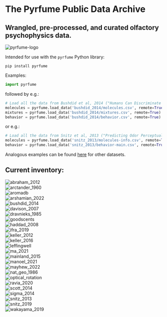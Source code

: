# The Pyrfume Public Data Archive
## Wrangled, pre-processed, and curated olfactory psychophysics data.

![pyrfume-logo](https://avatars.githubusercontent.com/u/34174393)

Intended for use with the `pyrfume` Python library:
```console
pip install pyrfume
```

Examples:
```python
import pyrfume
```
followed by e.g.:

```python
# Load all the data from Bushdid et al, 2014 ("Humans Can Discriminate More than 1 Trillion Olfactory Stimuli")
molecules = pyrfume.load_data('bushdid_2014/molecules.csv', remote=True)
mixtures = pyrfume.load_data('bushdid_2014/mixtures.csv', remote=True)
behavior = pyrfume.load_data('bushdid_2014/behavior.csv', remote=True)
```
or e.g.:

```python
# Load all the data from Snitz et al, 2013 ("Predicting Odor Perceptual Similarity from Odor Structure")
molecules = pyrfume.load_data('snitz_2013/molecules-info.csv', remote=True)
behavior = pyrfume.load_data('snitz_2013/behavior-main.csv', remote=True)
```

Analogous examples can be found [here](code_examples.py) for other datasets.

## Current inventory:
![abraham_2012](https://img.shields.io/static/v1?label=&nbsp;&message=abraham_2012&color=333333) ![<human>](https://img.shields.io/static/v1?label=organism&message=human&color=d4dc7f) ![<threshold>](https://img.shields.io/static/v1?label=data&message=threshold&color=ff0000) ![<academic>](https://img.shields.io/static/v1?label=source&message=academic&color=ff562b) <br>![arctander_1960](https://img.shields.io/static/v1?label=&nbsp;&message=arctander_1960&color=333333) ![<human>](https://img.shields.io/static/v1?label=organism&message=human&color=d4dc7f) ![<odorCharacter>](https://img.shields.io/static/v1?label=data&message=odorCharacter&color=2adcdc) <br>![aromadb](https://img.shields.io/static/v1?label=&nbsp;&message=aromadb&color=333333) <br>![arshamian_2022](https://img.shields.io/static/v1?label=&nbsp;&message=arshamian_2022&color=333333) ![<human>](https://img.shields.io/static/v1?label=organism&message=human&color=d4dc7f) ![<pleasantness>](https://img.shields.io/static/v1?label=data&message=pleasantness&color=ffa256) ![<academic>](https://img.shields.io/static/v1?label=source&message=academic&color=ff562b) <br>![bushdid_2014](https://img.shields.io/static/v1?label=&nbsp;&message=bushdid_2014&color=333333) ![<human>](https://img.shields.io/static/v1?label=organism&message=human&color=d4dc7f) ![<odorCharacter>](https://img.shields.io/static/v1?label=data&message=odorCharacter&color=2adcdc) ![<academic>](https://img.shields.io/static/v1?label=source&message=academic&color=ff562b) <br>![davison_2007](https://img.shields.io/static/v1?label=&nbsp;&message=davison_2007&color=333333) <br>![dravnieks_1985](https://img.shields.io/static/v1?label=&nbsp;&message=dravnieks_1985&color=333333) ![<human>](https://img.shields.io/static/v1?label=organism&message=human&color=d4dc7f) ![<odorCharacter>](https://img.shields.io/static/v1?label=data&message=odorCharacter&color=2adcdc) ![<academic>](https://img.shields.io/static/v1?label=source&message=academic&color=ff562b) <br>![goodscents](https://img.shields.io/static/v1?label=&nbsp;&message=goodscents&color=333333) ![<human>](https://img.shields.io/static/v1?label=organism&message=human&color=d4dc7f) ![<odorCharacter>](https://img.shields.io/static/v1?label=data&message=odorCharacter&color=2adcdc) <br>![haddad_2008](https://img.shields.io/static/v1?label=&nbsp;&message=haddad_2008&color=333333) ![<human>](https://img.shields.io/static/v1?label=organism&message=human&color=d4dc7f) ![<rodent>](https://img.shields.io/static/v1?label=organism&message=rodent&color=7f00ff) ![<academic>](https://img.shields.io/static/v1?label=source&message=academic&color=ff562b) <br>![ifra_2019](https://img.shields.io/static/v1?label=&nbsp;&message=ifra_2019&color=333333) ![<human>](https://img.shields.io/static/v1?label=organism&message=human&color=d4dc7f) ![<odorCharacter>](https://img.shields.io/static/v1?label=data&message=odorCharacter&color=2adcdc) <br>![keller_2012](https://img.shields.io/static/v1?label=&nbsp;&message=keller_2012&color=333333) ![<human>](https://img.shields.io/static/v1?label=organism&message=human&color=d4dc7f) ![<intensity>](https://img.shields.io/static/v1?label=data&message=intensity&color=9cfaa3) ![<pleasantness>](https://img.shields.io/static/v1?label=data&message=pleasantness&color=ffa256) ![<odorCharacter>](https://img.shields.io/static/v1?label=data&message=odorCharacter&color=2adcdc) ![<threshold>](https://img.shields.io/static/v1?label=data&message=threshold&color=ff0000) ![<academic>](https://img.shields.io/static/v1?label=source&message=academic&color=ff562b) <br>![keller_2016](https://img.shields.io/static/v1?label=&nbsp;&message=keller_2016&color=333333) ![<human>](https://img.shields.io/static/v1?label=organism&message=human&color=d4dc7f) ![<intensity>](https://img.shields.io/static/v1?label=data&message=intensity&color=9cfaa3) ![<pleasantness>](https://img.shields.io/static/v1?label=data&message=pleasantness&color=ffa256) ![<familiarity>](https://img.shields.io/static/v1?label=&nbsp;&message=familiarity&color=4756fb) ![<odorCharacter>](https://img.shields.io/static/v1?label=data&message=odorCharacter&color=2adcdc) ![<academic>](https://img.shields.io/static/v1?label=source&message=academic&color=ff562b) <br>![leffingwell](https://img.shields.io/static/v1?label=&nbsp;&message=leffingwell&color=333333) ![<human>](https://img.shields.io/static/v1?label=organism&message=human&color=d4dc7f) ![<odorCharacter>](https://img.shields.io/static/v1?label=data&message=odorCharacter&color=2adcdc) <br>![ma_2021](https://img.shields.io/static/v1?label=&nbsp;&message=ma_2021&color=333333) ![<human>](https://img.shields.io/static/v1?label=organism&message=human&color=d4dc7f) ![<intensity>](https://img.shields.io/static/v1?label=data&message=intensity&color=9cfaa3) ![<pleasantness>](https://img.shields.io/static/v1?label=data&message=pleasantness&color=ffa256) ![<mixtures>](https://img.shields.io/static/v1?label=stimuli&message=mixtures&color=0fa2ef) ![<academic>](https://img.shields.io/static/v1?label=source&message=academic&color=ff562b) <br>![mainland_2015](https://img.shields.io/static/v1?label=&nbsp;&message=mainland_2015&color=333333) ![<human>](https://img.shields.io/static/v1?label=organism&message=human&color=d4dc7f) ![<receptorResponse>](https://img.shields.io/static/v1?label=data&message=receptorResponse&color=62fac3) ![<academic>](https://img.shields.io/static/v1?label=source&message=academic&color=ff562b) <br>![manoel_2021](https://img.shields.io/static/v1?label=&nbsp;&message=manoel_2021&color=333333) ![<rodent>](https://img.shields.io/static/v1?label=organism&message=rodent&color=7f00ff) ![<odorCharacter>](https://img.shields.io/static/v1?label=data&message=odorCharacter&color=2adcdc) ![<academic>](https://img.shields.io/static/v1?label=source&message=academic&color=ff562b) <br>![mayhew_2022](https://img.shields.io/static/v1?label=&nbsp;&message=mayhew_2022&color=333333) ![<human>](https://img.shields.io/static/v1?label=organism&message=human&color=d4dc7f) ![<academic>](https://img.shields.io/static/v1?label=source&message=academic&color=ff562b) <br>![nat_geo_1986](https://img.shields.io/static/v1?label=&nbsp;&message=nat_geo_1986&color=333333) ![<human>](https://img.shields.io/static/v1?label=organism&message=human&color=d4dc7f) ![<odorCharacter>](https://img.shields.io/static/v1?label=data&message=odorCharacter&color=2adcdc) <br>![optical_rotation](https://img.shields.io/static/v1?label=&nbsp;&message=optical_rotation&color=333333) <br>![ravia_2020](https://img.shields.io/static/v1?label=&nbsp;&message=ravia_2020&color=333333) ![<human>](https://img.shields.io/static/v1?label=organism&message=human&color=d4dc7f) ![<odorCharacter>](https://img.shields.io/static/v1?label=data&message=odorCharacter&color=2adcdc) ![<mixtures>](https://img.shields.io/static/v1?label=stimuli&message=mixtures&color=0fa2ef) ![<academic>](https://img.shields.io/static/v1?label=source&message=academic&color=ff562b) <br>![scott_2014](https://img.shields.io/static/v1?label=&nbsp;&message=scott_2014&color=333333) ![<rodent>](https://img.shields.io/static/v1?label=organism&message=rodent&color=7f00ff) ![<academic>](https://img.shields.io/static/v1?label=source&message=academic&color=ff562b) <br>![sigma_2014](https://img.shields.io/static/v1?label=&nbsp;&message=sigma_2014&color=333333) ![<human>](https://img.shields.io/static/v1?label=organism&message=human&color=d4dc7f) ![<odorCharacter>](https://img.shields.io/static/v1?label=data&message=odorCharacter&color=2adcdc) <br>![snitz_2013](https://img.shields.io/static/v1?label=&nbsp;&message=snitz_2013&color=333333) ![<human>](https://img.shields.io/static/v1?label=organism&message=human&color=d4dc7f) ![<odorCharacter>](https://img.shields.io/static/v1?label=data&message=odorCharacter&color=2adcdc) ![<mixtures>](https://img.shields.io/static/v1?label=stimuli&message=mixtures&color=0fa2ef) ![<academic>](https://img.shields.io/static/v1?label=source&message=academic&color=ff562b) <br>![snitz_2019](https://img.shields.io/static/v1?label=&nbsp;&message=snitz_2019&color=333333) ![<human>](https://img.shields.io/static/v1?label=organism&message=human&color=d4dc7f) ![<intensity>](https://img.shields.io/static/v1?label=data&message=intensity&color=9cfaa3) ![<odorCharacter>](https://img.shields.io/static/v1?label=data&message=odorCharacter&color=2adcdc) ![<academic>](https://img.shields.io/static/v1?label=source&message=academic&color=ff562b) <br>![wakayama_2019](https://img.shields.io/static/v1?label=&nbsp;&message=wakayama_2019&color=333333) ![<human>](https://img.shields.io/static/v1?label=organism&message=human&color=d4dc7f) ![<intensity>](https://img.shields.io/static/v1?label=data&message=intensity&color=9cfaa3) <br>
